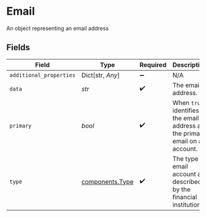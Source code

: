 # Email

An object representing an email address


## Fields

| Field                                                                         | Type                                                                          | Required                                                                      | Description                                                                   |
| ----------------------------------------------------------------------------- | ----------------------------------------------------------------------------- | ----------------------------------------------------------------------------- | ----------------------------------------------------------------------------- |
| `additional_properties`                                                       | Dict[str, *Any*]                                                              | :heavy_minus_sign:                                                            | N/A                                                                           |
| `data`                                                                        | *str*                                                                         | :heavy_check_mark:                                                            | The email address.                                                            |
| `primary`                                                                     | *bool*                                                                        | :heavy_check_mark:                                                            | When `true`, identifies the email address as the primary email on an account. |
| `type`                                                                        | [components.Type](../../models/components/type.md)                            | :heavy_check_mark:                                                            | The type of email account as described by the financial institution.          |